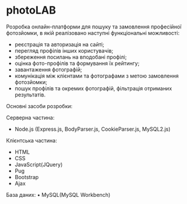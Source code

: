 # photoLAB
Розробка онлайн-платформи для пошуку та замовлення професійної фотозйомки, в якій реалізовано наступні функціональні можливості:
-	реєстрація та авторизація на сайті;
-	перегляд профілів інших користувачів;
-	збереження посилань на вподобані профілі;
-	оцінка фото-профілів та формування їх рейтингу;
-	завантаження фотографій;
-	комунікація між клієнтами та фотографами з метою замовлення фотозйомки;
-	пошук профілів та окремих фотографій, фільтрація отриманих результатів.


Основні засоби розробки:

Серверна частина:
 - Node.js (Express.js, BodyParser.js, CookieParser.js, MySQL2.js)

Клієнтська частина:
 - HTML
 - CSS
 - JavaScript(JQuery)
 - Pug
 - Bootstrap
 - Ajax

База даних:
•	MySQL(MySQL Workbench)
